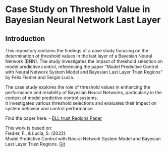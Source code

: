 # Case Study on Threshold Value in Bayesian Neural Network Last Layer

## Introduction
This repository contains the findings of a case study focusing on the determination of threshold values in the last layer of a Bayesian Neural Network (BNN). The study investigates the impact of threshold selection on model predictive control, referencing the paper "Model Predictive Control with Neural Network System Model and Bayesian Last Layer Trust Regions" by Felix Fiedler and Sergio Lucia.  

The case study explores the role of threshold values in enhancing the performance and reliability of Bayesian Neural Networks, particularly in the context of model predictive control systems.   
It investigates various threshold selections and evaluates their impact on system behavior and control performance.

Find the paper here: - [BLL trust Regions Paper](https://github.com/jo997/BLL-Trust-Regions_paper/blob/main/paper_MPC_with_Bayesian_Last_Layer_Trust_Regions.pdf)	
    
This work is based on:  
Fiedler, F., & Lucia, S. (2022).   
Model Predictive Control with Neural Network System Model and Bayesian Last Layer Trust Regions. [Git](https://github.com/4flixt/2022_BLL_MPC_Materials)

